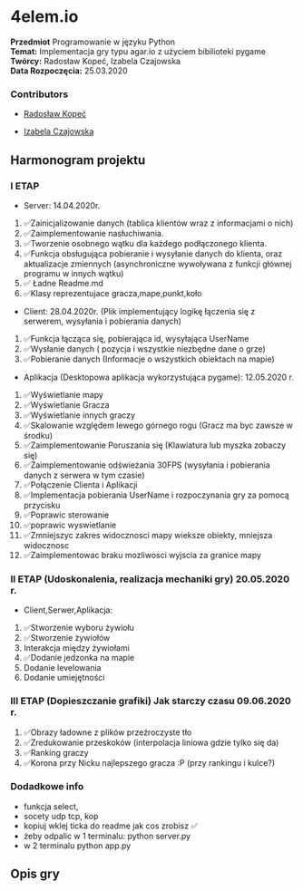 # 4elem.io

<b>Przedmiot</b> Programowanie w języku Python</br>
<b>Temat:</b> Implementacja gry typu agar.io z użyciem bibilioteki pygame<br>
<b>Twórcy:</b> Radosław Kopeć, Izabela Czajowska<br/>
<b>Data Rozpoczęcia:</b> 25.03.2020

### Contributors

- [Radosław Kopeć](https://github.com/radekkpc)

- [Izabela Czajowska](https://github.com/iczajowska)

## Harmonogram projektu

### I ETAP

* Server: 14.04.2020r.

1. ✅Zainicjalizowanie danych (tablica klientów wraz z informacjami o nich)
2. ✅Zaimplementowanie nasłuchiwania.
3. ✅Tworzenie osobnego wątku dla każdego podłączonego klienta.
4. ✅Funkcja obsługująca pobieranie i wysyłanie danych do klienta, oraz aktualizacje zmiennych (asynchroniczne wywoływana z funkcji głównej programu w innych wątku)
5. ✅ Ładne Readme.md
6. ✅Klasy reprezentujace gracza,mape,punkt,koło

* Client: 28.04.2020r. (Plik implementujący logikę łączenia się z serwerem, wysyłania i pobierania danych)
1. ✅Funkcja łącząca się, pobierająca id, wysyłająca UserName
2. ✅Wysłanie danych ( pozycja i wszystkie niezbędne dane o grze)
3. ✅Pobieranie danych (Informacje o wszystkich obiektach na mapie)

* Aplikacja (Desktopowa aplikacja wykorzystująca
pygame): 12.05.2020 r.

1. ✅Wyświetlanie mapy
2. ✅Wyświetlanie Gracza
3. ✅Wyświetlanie innych graczy
4. ✅Skalowanie względem lewego górnego rogu (Gracz ma byc zawsze w środku)
5. ✅Zaimplementowanie Poruszania się (Klawiatura lub myszka zobaczy się)
6. ✅Zaimplementowanie odświeżania 30FPS (wysyłania i pobierania danych z serwera w tym czasie)
7. ✅Połączenie Clienta i Aplikacji
8. ✅Implementacja pobierania UserName i rozpoczynania gry za pomocą przycisku
9. ✅Poprawic sterowanie 
10. ✅poprawic wyswietlanie
11. ✅Zmniejszyc zakres widocznosci mapy wieksze obiekty, mniejsza widocznosc
12. ✅Zaimplementowac braku mozliwosci wyjscia za granice mapy
### II ETAP (Udoskonalenia, realizacja mechaniki gry) 20.05.2020 r.

* Client,Serwer,Aplikacja:

1. ✅Stworzenie wyboru żywiołu
2. ✅Stworzenie żywiołów
3. Interakcja między żywiołami
4. ✅Dodanie jedzonka na mapie
5. Dodanie levelowania
6. Dodanie umiejętności

### III ETAP (Dopieszczanie grafiki) Jak starczy czasu 09.06.2020 r.

1. ✅Obrazy ładowne z plików przeźroczyste tło
2. ✅Zredukowanie przeskoków (interpolacja liniowa gdzie tylko się da)
3. ✅Ranking graczy
4. ✅Korona przy Nicku najlepszego gracza :P (przy rankingu i kulce?)

### Dodadkowe info

- funkcja select,
- socety udp tcp, kop
- kopiuj wklej ticka do readme jak cos zrobisz ✅
- żeby odpalic w 1 terminalu: python server.py
- w 2 terminalu python app.py

## Opis gry